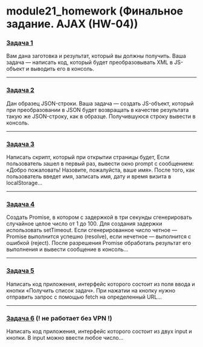 # module21_homework (Финальное задание. AJAX (HW-04))

### [Задача 1](tasks/task1/)
Вам дана заготовка и результат, который вы должны получить. Ваша задача — написать код, который будет преобразовывать XML в JS-объект и выводить его в консоль.

---

### [Задача 2](tasks/task2/)
Дан образец  JSON-строки. Ваша задача — создать JS-объект, который при преобразовании в JSON будет возвращать в качестве результата такую же JSON-строку, как в образце. Получившуюся строку вывести в консоль.

---

### [Задача 3](tasks/task3/)
Написать скрипт, который при открытии страницы будет, Если пользователь зашел в первый раз, вывести окно prompt с сообщением: «Добро пожаловать! Назовите, пожалуйста, ваше имя». После того, как пользователь введет имя, записать имя, дату и время визита в localStorage...

---

### [Задача 4](tasks/task4/)
Создать Promise, в котором c задержкой в три секунды сгенерировать случайное целое число от 1 до 100. Для создания задержки использовать setTimeout. Если сгенерированное число четное — Promise выполнится успешно (resolve), если нечетное — выполнится с ошибкой (reject). После разрешения Promise обработать результат его выполнения и вывести сообщение в консоль...

---

### [Задача 5](tasks/task5/)
Написать код приложения, интерфейс которого состоит из поля ввода и кнопки «Получить список задач». При нажатии на кнопку нужно отправить запрос с помощью fetch на определенный URL...

---

### [Задача 6](tasks/task6/) (! не работает без VPN !)
Написать код приложения, интерфейс которого состоит из двух input и кнопки. В input можно ввести любое число...